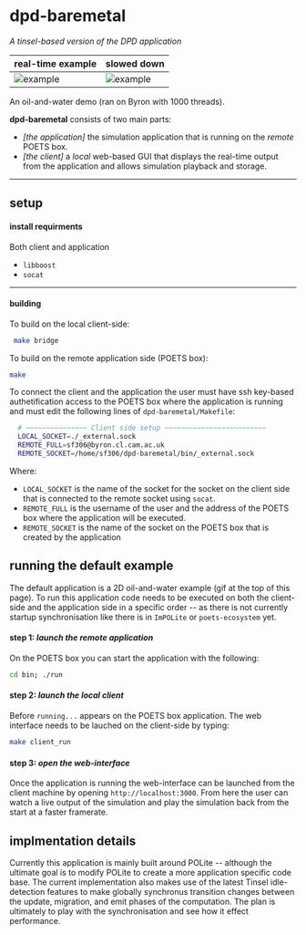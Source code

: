 # dpd-baremetal
_A tinsel-based version of the DPD application_

| real-time example | slowed down |
| ----------------- | ----------- |
| ![example](gifs/dpd-baremetal-oil-and-water-realtime.gif) | ![example](gifs/dpd-baremetal-oil-and-water-slowed-start.gif) |

An oil-and-water demo (ran on Byron with 1000 threads).
 
__dpd-baremetal__ consists of two main parts:
* _[the application]_ the simulation application that is running on the _remote_ POETS box.
* _[the client]_ a _local_ web-based GUI that displays the real-time output from the application and allows simulation playback and storage.

--------------------------------------------------------------

## setup

#### install requirments

Both client and application
* `libboost`
* `socat`

--------------------------------------------------------------

#### building

To build on the local client-side:
```bash
 make bridge 
```

To build on the remote application side (POETS box):
```bash
make
```

To connect the client and the application the user must have ssh key-based authetification access to the POETS box where the application is running and must edit the following lines of `dpd-baremetal/Makefile`:

```bash
  # ~~~~~~~~~~~~~~~ Client side setup ~~~~~~~~~~~~~~~~~~~~~~~~~
  LOCAL_SOCKET=./_external.sock
  REMOTE_FULL=sf306@byron.cl.cam.ac.uk
  REMOTE_SOCKET=/home/sf306/dpd-baremetal/bin/_external.sock
```
Where:
* `LOCAL_SOCKET` is the name of the socket for the socket on the client side that is connected to the remote socket using `socat`.
* `REMOTE_FULL` is the username of the user and the address of the POETS box where the application will be executed.
* `REMOTE_SOCKET` is the name of the socket on the POETS box that is created by the application


## running the default example

The default application is a 2D oil-and-water example (gif at the top of this page). To run this application code needs to be executed on both the client-side and the application side in a specific order -- as there is not currently startup synchronisation like there is in `ImPOLite` or `poets-ecosystem` yet. 

#### step 1: _launch the remote application_
On the POETS box you can start the application with the following:
```bash
cd bin; ./run
```

#### step 2: _launch the local client_
Before `running...` appears on the POETS box application. The web interface needs to be lauched on the client-side by typing:
```bash
make client_run
```

#### step 3: _open the web-interface_

Once the application is running the web-interface can be launched from the client machine by opening `http://localhost:3000`. From here the user can watch a live output of the simulation and play the simulation back from the start at a faster framerate. 

## implmentation details

Currently this application is mainly built around POLite -- although the ultimate goal is to modify POLite to create a more application specific code base. The current implementation also makes use of the latest Tinsel idle-detection features to make globally synchronus transition changes between the update, migration, and emit phases of the computation. The plan is ultimately to play with the synchronisation and see how it effect performance.
